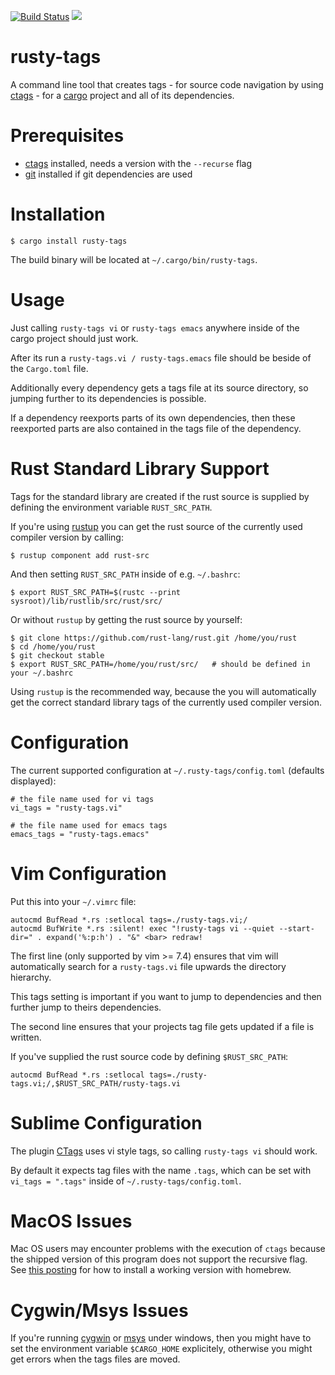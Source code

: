 [![Build Status](https://travis-ci.org/dan-t/rusty-tags.svg?branch=master)](https://travis-ci.org/dan-t/rusty-tags)
[![](http://meritbadge.herokuapp.com/rusty-tags)](https://crates.io/crates/rusty-tags)

rusty-tags
==========

A command line tool that creates tags - for source code navigation by
using [ctags](<http://ctags.sourceforge.net>) - for a [cargo](<https://github.com/rust-lang/cargo>) project and all
of its dependencies.

Prerequisites
=============

* [ctags](<http://ctags.sourceforge.net>) installed, needs a version with the `--recurse` flag
* [git](<http://git-scm.com/>) installed if git dependencies are used

Installation
============

    $ cargo install rusty-tags

The build binary will be located at `~/.cargo/bin/rusty-tags`.

Usage
=====

Just calling `rusty-tags vi` or `rusty-tags emacs` anywhere inside
of the cargo project should just work.

After its run a `rusty-tags.vi / rusty-tags.emacs` file should be beside of the
`Cargo.toml` file.

Additionally every dependency gets a tags file at its source directory, so
jumping further to its dependencies is possible.

If a dependency reexports parts of its own dependencies, then these reexported
parts are also contained in the tags file of the dependency.

Rust Standard Library Support
=============================

Tags for the standard library are created if the rust source is supplied by
defining the environment variable `RUST_SRC_PATH`.

If you're using [rustup](<https://www.rustup.rs/>) you can get the
rust source of the currently used compiler version by calling:

    $ rustup component add rust-src

And then setting `RUST_SRC_PATH` inside of e.g. `~/.bashrc`:

    $ export RUST_SRC_PATH=$(rustc --print sysroot)/lib/rustlib/src/rust/src/

Or without `rustup` by getting the rust source by yourself:

    $ git clone https://github.com/rust-lang/rust.git /home/you/rust
    $ cd /home/you/rust
    $ git checkout stable
    $ export RUST_SRC_PATH=/home/you/rust/src/   # should be defined in your ~/.bashrc

Using `rustup` is the recommended way, because the you will automatically get
the correct standard library tags of the currently used compiler version.

Configuration
=============

The current supported configuration at `~/.rusty-tags/config.toml` (defaults displayed):

    # the file name used for vi tags
    vi_tags = "rusty-tags.vi"

    # the file name used for emacs tags
    emacs_tags = "rusty-tags.emacs"

Vim Configuration
=================

Put this into your `~/.vimrc` file:

    autocmd BufRead *.rs :setlocal tags=./rusty-tags.vi;/
    autocmd BufWrite *.rs :silent! exec "!rusty-tags vi --quiet --start-dir=" . expand('%:p:h') . "&" <bar> redraw!

The first line (only supported by vim >= 7.4) ensures that vim will
automatically search for a `rusty-tags.vi` file upwards the directory hierarchy.

This tags setting is important if you want to jump to dependencies and
then further jump to theirs dependencies.

The second line ensures that your projects tag file gets updated if a file is written.

If you've supplied the rust source code by defining `$RUST_SRC_PATH`:

    autocmd BufRead *.rs :setlocal tags=./rusty-tags.vi;/,$RUST_SRC_PATH/rusty-tags.vi

Sublime Configuration
=====================

The plugin [CTags](https://github.com/SublimeText/CTags) uses vi style tags, so
calling `rusty-tags vi` should work.

By default it expects tag files with the name `.tags`, which can be set
with `vi_tags = ".tags"` inside of `~/.rusty-tags/config.toml`.

MacOS Issues
============

Mac OS users may encounter problems with the execution of `ctags` because the shipped version
of this program does not support the recursive flag. See [this posting](<http://gmarik.info/blog/2010/10/08/ctags-on-OSX>)
for how to install a working version with homebrew.

Cygwin/Msys Issues
==================

If you're running [cygwin](<https://www.cygwin.com/>) or [msys](<http://www.mingw.org/wiki/MSYS>) under windows,
then you might have to set the environment variable `$CARGO_HOME` explicitely, otherwise you might get errors
when the tags files are moved.
